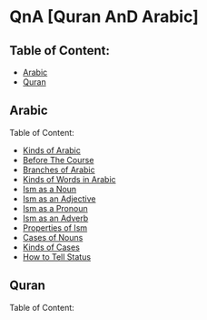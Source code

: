 # QnA [Quran AnD Arabic]

## Table of Content:
- [Arabic](#arabic)
- [Quran](#quran)

## Arabic
Table of Content:
- [Kinds of Arabic](https://github.com/mdfnam/QnA/blob/main/Kinds%20of%20Arabic.md)
- [Before The Course](https://github.com/mdfnam/QnA/blob/main/Before%20The%20Course.md)
- [Branches of Arabic](https://github.com/mdfnam/QnA/blob/main/Branches%20of%20Arabic.md)
- [Kinds of Words in Arabic](https://github.com/mdfnam/QnA/blob/main/Kinds%20of%20Words%20in%20Arabic.md)
- [Ism as a Noun](https://github.com/mdfnam/QnA/blob/main/Ism%20as%20a%20Noun.md)
- [Ism as an Adjective](https://github.com/mdfnam/QnA/blob/main/Ism%20as%20an%20Adjective.md)
- [Ism as a Pronoun](https://github.com/mdfnam/QnA/blob/main/Ism%20as%20a%20Pronoun.md)
- [Ism as an Adverb](https://github.com/mdfnam/QnA/blob/main/Ism%20as%20an%20Adverb.md)<!--
 [Ism as an Interjection](https://github.com/mdfnam/QnA/blob/main/Ism%20as%20an%20Interjection.md)
 [Fi'l as a Verb](https://github.com/mdfnam/QnA/blob/main/Fi'l%20as%20a%20Verb.md)
 [Harf as an Article](https://github.com/mdfnam/QnA/blob/main/Harf%20as%20an%20Article.md)
 [Harf as a Preposition](https://github.com/mdfnam/QnA/blob/main/Harf%20as%20a%20Preposition.md)
 [Harf as a Conjunction](https://github.com/mdfnam/QnA/blob/main/Harf%20as%20a%20Conjunction.md)-->
- [Properties of Ism](https://github.com/mdfnam/QnA/blob/main/Properties%20of%20Ism.md)
- [Cases of Nouns](https://github.com/mdfnam/QnA/blob/main/Cases%20of%20Nouns.md)
- [Kinds of Cases](https://github.com/mdfnam/QnA/blob/main/Kinds%20of%20Cases.md)
- [How to Tell Status](https://github.com/mdfnam/QnA/blob/main/How%20to%20Tell%20Status.md)




## Quran
Table of Content:
